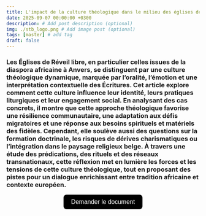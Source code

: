 ```yaml
---
title: L'impact de la culture théologique dans le milieu des églises de réveil libre. Cas des de certaines Églises africaines anversoise
date: 2025-09-07 00:00:00 +0300
description: # Add post description (optional)
img: ./stb_logo.png # Add image post (optional)
tags: [master] # add tag
draft: false
---
```


### Les Églises de Réveil libre, en particulier celles issues de la diaspora africaine à Anvers, se distinguent par une culture théologique dynamique, marquée par l’oralité, l’émotion et une interprétation contextuelle des Écritures. Cet article explore comment cette culture influence leur identité, leurs pratiques liturgiques et leur engagement social. En analysant des cas concrets, il montre que cette approche théologique favorise une résilience communautaire, une adaptation aux défis migratoires et une réponse aux besoins spirituels et matériels des fidèles. Cependant, elle soulève aussi des questions sur la formation doctrinale, les risques de dérives charismatiques ou l’intégration dans le paysage religieux belge. À travers une étude des prédications, des rituels et des réseaux transnationaux, cette réflexion met en lumière les forces et les tensions de cette culture théologique, tout en proposant des pistes pour un dialogue enrichissant entre tradition africaine et contexte européen.

<!-- Formulaire -->
<form action="https://docs.google.com/forms/d/e/1FAIpQLSdVCtXMKziox9jUpIwxjOXbhoV6kjBt6KO-Z7aDECOle04i2g/viewform" method="get">

<!-- Input invisible -->
<input type="hidden" name="usp" value="pp_url">
<input type="hidden" name="entry.1405150638" value="L'impact de la culture théologique dans le milieu des églises de réveil libre. Cas des de certaines Églises africaines anversoise">

<!-- Bouton -->
<div style="text-align: center; margin-top: 10px;">
  <button 
	type="submit" 
	style="
	  background-color: black; 
	  color: white; 
	  border: none; 
	  padding: 10px 20px; 
	  font-size: 16px; 
	  border-radius: 8px; 
	  cursor: pointer;
	">
	Demander le document
  </button>
</div>
</form>
